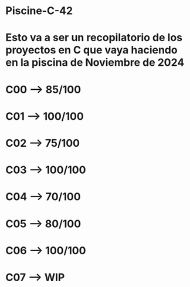 # Piscine-C-42

# Esto va a ser un recopilatorio de los proyectos en C que vaya haciendo en la piscina de Noviembre de 2024

# C00 --> 85/100
# C01 --> 100/100
# C02 --> 75/100
# C03 --> 100/100
# C04 --> 70/100
# C05 --> 80/100
# C06 --> 100/100
# C07 --> WIP
